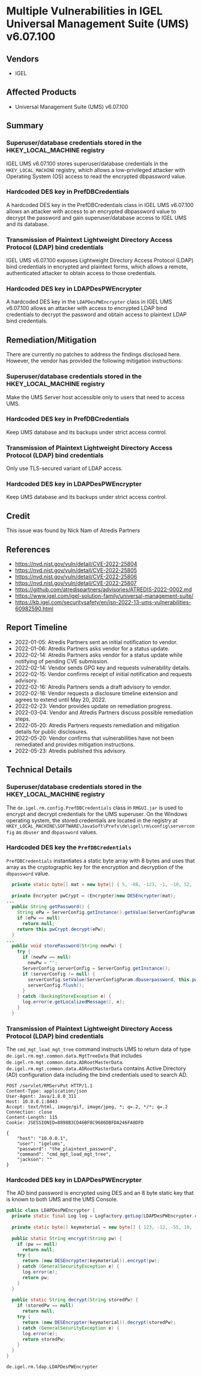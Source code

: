 # Multiple Vulnerabilities in IGEL Universal Management Suite (UMS) v6.07.100

## Vendors

* IGEL

## Affected Products

* Universal Management Suite (UMS) v6.07.100

## Summary
### Superuser/database credentials stored in the HKEY_LOCAL_MACHINE registry
IGEL UMS v6.07.100 stores superuser/database credentials in the `HKEY_LOCAL_MACHINE` registry, which allows a low-privileged attacker with Operating System (OS) access to read the encrypted dbpassword value.

### Hardcoded DES key in PrefDBCredentials  
A hardcoded DES key in the PrefDBCredentials class in IGEL UMS v6.07.100 allows an attacker with access to an encrypted dbpassword value to decrypt the password and gain superuser/database access to IGEL UMS and its database.

### Transmission of Plaintext Lightweight Directory Access Protocol (LDAP) bind credentials
IGEL UMS v6.07.100 exposes Lightweight Directory Access Protocol (LDAP) bind credentials in encrypted and plaintext forms, which allows a remote, authenticated attacker to obtain access to those credentials.

### Hardcoded DES key in LDAPDesPWEncrypter
A hardcoded DES key in the `LDAPDesPWEncrypter` class in IGEL UMS v6.07.100 allows an attacker with access to encrypted LDAP bind credentials to decrypt the password and obtain access to plaintext LDAP bind credentials.

## Remediation/Mitigation
There are currently no patches to address the findings disclosed here. However, the vendor has provided the following mitigation instructions:

### Superuser/database credentials stored in the HKEY_LOCAL_MACHINE registry
Make the UMS Server host accessible only to users that need to access UMS.

### Hardcoded DES key in PrefDBCredentials  
Keep UMS database and its backups under strict access control.

### Transmission of Plaintext Lightweight Directory Access Protocol (LDAP) bind credentials
Only use TLS-secured variant of LDAP access.

### Hardcoded DES key in LDAPDesPWEncrypter
Keep UMS database and its backups under strict access control.

## Credit

This issue was found by Nick Nam of Atredis Partners

## References

* https://nvd.nist.gov/vuln/detail/CVE-2022-25804
* https://nvd.nist.gov/vuln/detail/CVE-2022-25805
* https://nvd.nist.gov/vuln/detail/CVE-2022-25806
* https://nvd.nist.gov/vuln/detail/CVE-2022-25807
* https://github.com/atredispartners/advisories/ATREDIS-2022-0002.md
* https://www.igel.com/igel-solution-family/universal-management-suite/
* https://kb.igel.com/securitysafety/en/isn-2022-13-ums-vulnerabilities-60982590.html

## Report Timeline

* 2022-01-05: Atredis Partners sent an initial notification to vendor.
* 2022-01-06: Atredis Partners asks vendor for a status update.
* 2022-02-14: Atredis Partners asks vendor for a status update while notifying of pending CVE submission.
* 2022-02-14: Vendor sends GPG key and requests vulnerability details.
* 2022-02-15: Vendor confirms receipt of initial notification and requests advisory.
* 2022-02-16: Atredis Partners sends a draft advisory to vendor.
* 2022-02-18: Vendor requests a disclosure timeline extension and agrees to extend until May 20, 2022.
* 2022-02-23: Vendor provides update on remediation progress.
* 2022-03-04: Vendor and Atredis Partners discuss possible remediation steps.
* 2022-05-20: Atredis Partners requests remediation and mitigation details for public disclosures. 
* 2022-05-20: Vendor confirms that vulnerabilities have not been remediated and provides mitigation instructions.
* 2022-05-23: Atredis published this advisory.

## Technical Details

### Superuser/database credentials stored in the HKEY_LOCAL_MACHINE registry
The `de.igel.rm.config.PrefDBCredentials` class in `RMGUI.jar` is used to encrypt and decrypt credentials for the UMS superuser. On the Windows operating system, the stored credentials are located in the registry at `HKEY_LOCAL_MACHINE\SOFTWARE\JavaSoft\Prefs\de\igel\rm\config\serverconfig` as `dbuser` and `dbpassword` values. 

### Hardcoded DES key the `PrefDBCredentials`
`PrefDBCredentials` instantiates a static byte array with 8 bytes and uses that array as the cryptographic key for the encryption and decryption of the `dbpassword` value.

```java
  private static byte[] mat = new byte[] { 5, -88, -123, -1, -10, 52, -28, 70 };
  
  private Encrypter pwCrypt = (Encrypter)new DESEncrypter(mat);
...
  public String getPassword() {
    String ePw = ServerConfig.getInstance().getValue(ServerConfigParam.dbuserpassword);
    if (ePw == null)
      return null; 
    return this.pwCrypt.decrypt(ePw);
  }
...
  public void storePassword(String newPw) {
    try {
      if (newPw == null)
        newPw = ""; 
      ServerConfig serverConfig = ServerConfig.getInstance();
      if (serverConfig != null) {
        serverConfig.setValue(ServerConfigParam.dbuserpassword, this.pwCrypt.encrypt(newPw));
        serverConfig.flush();
      } 
    } catch (BackingStoreException e) {
      log.error(e.getLocalizedMessage(), e);
    } 
  }
```

### Transmission of Plaintext Lightweight Directory Access Protocol (LDAP) bind credentials
The `cmd_mgt_load_mgt_tree` command instructs UMS to return data of type `de.igel.rm.mgt.common.data.MgtTreeData` that includes `de.igel.rm.mgt.common.data.ADRootMasterData`.  `de.igel.rm.mgt.common.data.ADRootMasterData` contains Active Directory (AD) configuration data including the bind credentials used to search AD. 

```http
POST /servlet/RMServPut HTTP/1.1
Content-Type: application/json
User-Agent: Java/1.8.0_311
Host: 10.0.0.1:8443
Accept: text/html, image/gif, image/jpeg, *; q=.2, */*; q=.2
Connection: close
Content-Length: 115
Cookie: JSESSIONID=8898B3CD46BF8C9686DBFDA246FA8DFD

{
    "host": "10.0.0.1",
    "user": "igelums",
    "password": "the_plaintext_password",
    "command": "cmd_mgt_load_mgt_tree",
    "jackson": ""
}
```

### Hardcoded DES key in LDAPDesPWEncrypter
The AD bind password is encrypted using DES and an 8 byte static key that is known to both UMS and the UMS Console. 

```java
public class LDAPDesPWEncrypter {
  private static final Log log = LogFactory.getLog(LDAPDesPWEncrypter.class);
  
  private static byte[] keymaterial = new byte[] { 123, -12, -55, 10, -1, 85, -28, -98 };
  
  public static String encrypt(String pw) {
    if (pw == null)
      return null; 
    try {
      return (new DESEncrypter(keymaterial)).encrypt(pw);
    } catch (GeneralSecurityException e) {
      log.error(e);
      return pw;
    } 
  }
  
  public static String decrypt(String storedPw) {
    if (storedPw == null)
      return null; 
    try {
      return (new DESEncrypter(keymaterial)).decrypt(storedPw);
    } catch (GeneralSecurityException e) {
      log.error(e);
      return storedPw;
    } 
  }
}
```
`de.igel.rm.ldap.LDAPDesPWEncrypter` 
